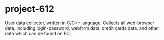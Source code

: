 # project-612
User data collector, written in C/C++ language. Collects all web-browser data, including login-password, webform data, credit cards data, and other data which can be found on PC.